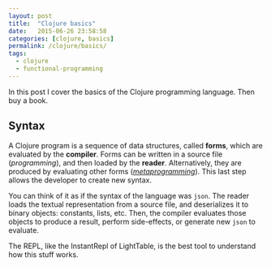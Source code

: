 ```yaml
---
layout: post
title:  "Clojure basics"
date:   2015-06-26 23:58:58
categories: [clojure, basics]
permalink: /clojure/basics/
tags:
  - clojure
  - functional-programming
---
```


In this post I cover the basics of the Clojure programming language. Then buy a book.

## Syntax
A Clojure program is a sequence of data structures, called **forms**, which are evaluated by the **compiler**.
Forms can be written in a source file (*programming*), and then loaded by the **reader**. Alternatively, they
are produced by evaluating other forms ([*metaprogramming*][metaprog]).
This last step allows the developer to create new syntax.

You can think of it as if the syntax of the language was `json`. The reader loads the textual representation from a source file, and
deserializes it to binary objects: constants, lists, etc.
Then, the compiler evaluates those objects to produce a result, perform side-effects, or generate
new `json` to evaluate.

The REPL, like the InstantRepl of LightTable, is the best tool to understand how this stuff works.

[metaprog]: https://en.wikipedia.org/wiki/Metaprogramming
